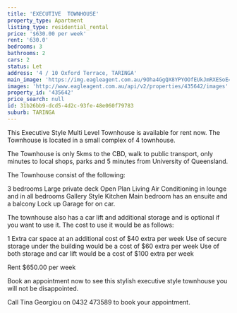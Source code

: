 ```yaml
---
title: 'EXECUTIVE  TOWNHOUSE'
property_type: Apartment
listing_type: residential_rental
price: '$630.00 per week'
rent: '630.0'
bedrooms: 3
bathrooms: 2
cars: 2
status: Let
address: '4 / 10 Oxford Terrace, TARINGA'
main_image: 'https://img.eagleagent.com.au/9Oha4GgQX8YPYOOfEUkJmRXESoE=/1280x854/smart/https://s3-us-west-2.amazonaws.com/eagleagent-orig/images/6826347/416549577-image-M.jpg'
images: 'http://www.eagleagent.com.au/api/v2/properties/435642/images'
property_id: '435642'
price_search: null
id: 31b26bb9-dcd5-4d2c-93fe-48e060f79783
suburb: TARINGA
---
```

This Executive Style Multi Level Townhouse is available for rent now. The Townhouse is located in a small complex of 4 townhouse.

The Townhouse is only 5kms to the CBD, walk to public transport, only minutes to local shops, parks and 5 minutes from University of Queensland.

The Townhouse consist of the following:

3 bedrooms
Large private deck
Open Plan Living
Air Conditioning in lounge and in all bedrooms
Gallery Style Kitchen
Main bedroom has an ensuite and a balcony
Lock up Garage for on car.

The townhouse also has a car lift and additional storage and is optional if you want to use it. The cost to use it would be as follows:

1 Extra car space at an additional cost of $40 extra per week
Use of secure storage under the building would be a cost of $60 extra per week
Use of both storage and car lift would be a cost of $100 extra per week

Rent $650.00 per week

Book an appointment now to see this stylish executive style townhouse you will not be disappointed.

Call Tina Georgiou on 0432 473589 to book  your appointment.